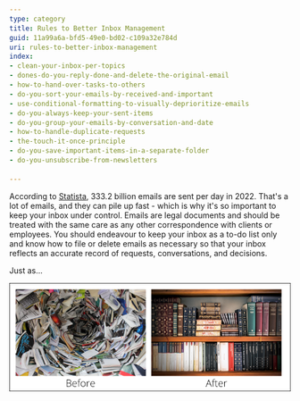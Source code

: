 ```yaml
---
type: category
title: Rules to Better Inbox Management
guid: 11a99a6a-bfd5-49e0-bd02-c109a32e784d
uri: rules-to-better-inbox-management
index:
- clean-your-inbox-per-topics
- dones-do-you-reply-done-and-delete-the-original-email
- how-to-hand-over-tasks-to-others
- do-you-sort-your-emails-by-received-and-important
- use-conditional-formatting-to-visually-deprioritize-emails
- do-you-always-keep-your-sent-items
- do-you-group-your-emails-by-conversation-and-date
- how-to-handle-duplicate-requests
- the-touch-it-once-principle
- do-you-save-important-items-in-a-separate-folder
- do-you-unsubscribe-from-newsletters

---
```


According to [Statista](https://www.statista.com/statistics/456500/daily-number-of-e-mails-worldwide/), 333.2 billion emails are sent per day in 2022. That's a lot of emails, and they can pile up fast - which is why it's so important to keep your inbox under control. Emails are legal documents and should be treated with the same care as any other correspondence with clients or employees. You should endeavour to keep your inbox as a to-do list only and know how to file or delete emails as necessary so that your inbox reflects an accurate record of requests, conversations, and decisions.

Just as...

![Figure: Don't let your inbox become a vortex of doom - keep it organized!](rules-to-better-inbox-management.png)
